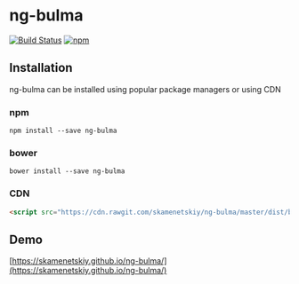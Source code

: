 # ng-bulma
[![Build Status](https://travis-ci.org/skamenetskiy/ng-bulma.svg?branch=master)](https://travis-ci.org/skamenetskiy/ng-bulma)
[![npm](https://img.shields.io/npm/v/ng-bulma.svg)](https://www.npmjs.com/package/ng-bulma)

## Installation
ng-bulma can be installed using popular package managers or using CDN

### npm
```
npm install --save ng-bulma
```

### bower
```
bower install --save ng-bulma
```

### CDN
```html
<script src="https://cdn.rawgit.com/skamenetskiy/ng-bulma/master/dist/bulma.min.js"></script>
```

## Demo
[https://skamenetskiy.github.io/ng-bulma/](https://skamenetskiy.github.io/ng-bulma/)